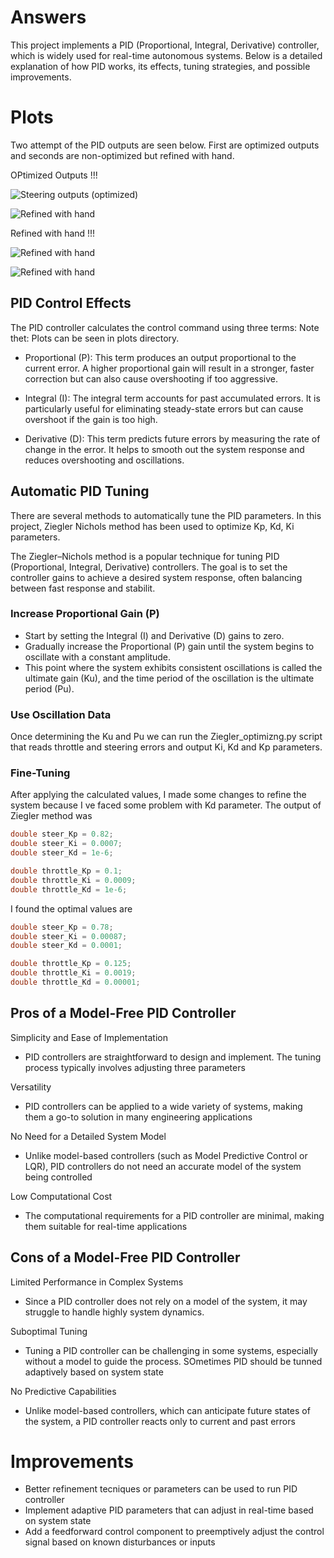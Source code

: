 # Answers
This project implements a PID (Proportional, Integral, Derivative) controller, which is widely used for real-time autonomous systems. Below is a detailed explanation of how PID works, its effects, tuning strategies, and possible improvements.

# Plots
Two attempt of the PID outputs are seen below. First are optimized outputs and seconds are non-optimized but refined with hand.

OPtimized Outputs !!!

![Steering outputs (optimized)](plots/steer_data.png)

![Refined with hand](plots/throttle_data.png)

Refined with hand !!!

![Refined with hand](plots/steering_data2.png)

![Refined with hand](plots/throttle_data_2.png)


## PID Control Effects
The PID controller calculates the control command using three terms:
Note thet: Plots can be seen in plots directory.

*   Proportional (P):
    This term produces an output proportional to the current error. A higher proportional gain will result in a stronger, faster correction but can also cause overshooting if too aggressive.

*   Integral (I):
    The integral term accounts for past accumulated errors. It is particularly useful for eliminating steady-state errors but can cause overshoot if the gain is too high.

*   Derivative (D):
    This term predicts future errors by measuring the rate of change in the error. It helps to smooth out the system response and reduces overshooting and oscillations.

## Automatic PID Tuning
There are several methods to automatically tune the PID parameters. In this project, Ziegler Nichols method has been used to optimize Kp, Kd, Ki parameters.

The Ziegler–Nichols method is a popular technique for tuning PID (Proportional, Integral, Derivative) controllers. The goal is to set the controller gains to achieve a desired system response, often balancing between fast response and stabilit.

### Increase Proportional Gain (P)
* Start by setting the Integral (I) and Derivative (D) gains to zero.
* Gradually increase the Proportional (P) gain until the system begins to oscillate with a constant amplitude.
* This point where the system exhibits consistent oscillations is called the ultimate gain (Ku), and the time period of the oscillation is the ultimate period (Pu).

### Use Oscillation Data
Once determining the Ku and Pu we can run the Ziegler_optimizng.py script that reads throttle and steering errors and output Ki, Kd and Kp parameters.

### Fine-Tuning
After applying the calculated values, I made some changes to refine the system because I ve faced some problem with Kd parameter. The output of Ziegler method was 

``` Cpp
double steer_Kp = 0.82;  
double steer_Ki = 0.0007;
double steer_Kd = 1e-6; 

double throttle_Kp = 0.1; 
double throttle_Ki = 0.0009;
double throttle_Kd = 1e-6;
```

I found the optimal values are 
```Cpp
double steer_Kp = 0.78;  
double steer_Ki = 0.00087;
double steer_Kd = 0.0001;

double throttle_Kp = 0.125; 
double throttle_Ki = 0.0019;
double throttle_Kd = 0.00001;
```

## Pros of a Model-Free PID Controller
Simplicity and Ease of Implementation
* PID controllers are straightforward to design and implement. The tuning process typically involves adjusting three parameters

Versatility
* PID controllers can be applied to a wide variety of systems, making them a go-to solution in many engineering applications

No Need for a Detailed System Model
* Unlike model-based controllers (such as Model Predictive Control or LQR), PID controllers do not need an accurate model of the system being controlled

Low Computational Cost
* The computational requirements for a PID controller are minimal, making them suitable for real-time applications 

## Cons of a Model-Free PID Controller
Limited Performance in Complex Systems
* Since a PID controller does not rely on a model of the system, it may struggle to handle highly system dynamics.

Suboptimal Tuning
* Tuning a PID controller can be challenging in some systems, especially without a model to guide the process. SOmetimes PID should be tunned adaptively based on system state

No Predictive Capabilities
* Unlike model-based controllers, which can anticipate future states of the system, a PID controller reacts only to current and past errors

# Improvements
* Better refinement tecniques or parameters can be used to run PID controller
* Implement adaptive PID parameters that can adjust in real-time based on system state
* Add a feedforward control component to preemptively adjust the control signal based on known disturbances or inputs